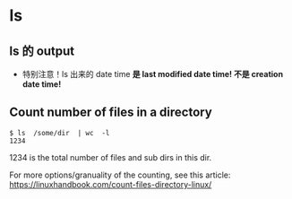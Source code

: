 # ls

## ls 的 output
* 特别注意！ls 出来的 date time **是 last modified date time! 不是 creation date time!** 

## Count number of files in a directory
```
$ ls  /some/dir  | wc  -l
1234
```
1234 is the total number of files and sub dirs in this dir.

For more options/granuality of the counting, see this article: https://linuxhandbook.com/count-files-directory-linux/
